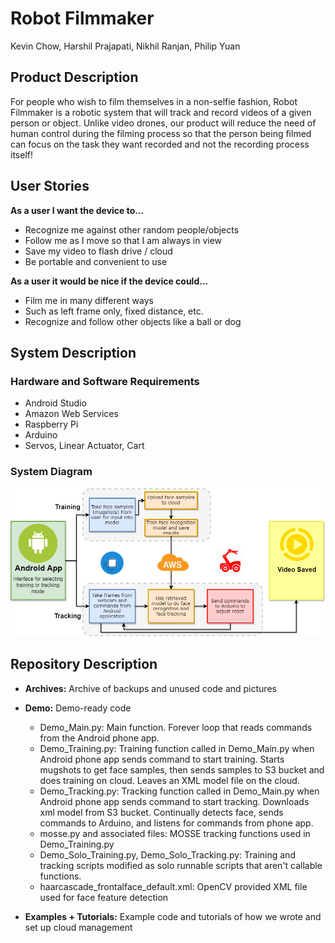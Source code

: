 # Robot Filmmaker
Kevin Chow, Harshil Prajapati, Nikhil Ranjan, Philip Yuan

## Product Description
For people who wish to film themselves in a non-selfie fashion, Robot Filmmaker is a robotic system that will track and record videos of a given person or object.  Unlike video drones, our product will reduce the need of human control during the filming process so that the person being filmed can focus on the task they want recorded and not the recording process itself!

## User Stories
**As a user I want the device to…**
  - Recognize me against other random people/objects
  - Follow me as I move so that I am always in view
  - Save my video to flash drive / cloud
  - Be portable and convenient to use
  
**As a user it would be nice if the device could...**
  - Film me in many different ways
  - Such as left frame only, fixed distance, etc.
  - Recognize and follow other objects like a ball or dog

## System Description
### Hardware and Software Requirements
  - Android Studio
  - Amazon Web Services
  - Raspberry Pi
  - Arduino
  - Servos, Linear Actuator, Cart
  
### System Diagram
![alt tag](https://github.com/CaptainGinyu/RobotFilmmaker/blob/master/Readme%20Resources/System_Diagram.png)

## Repository Description
  - **Archives:** Archive of backups and unused code and pictures
  - **Demo:** Demo-ready code
    - Demo_Main.py: Main function.  Forever loop that reads commands from the Android phone app.
    - Demo_Training.py: Training function called in Demo_Main.py when Android phone app sends command to start training.  Starts  mugshots to get face samples, then sends samples to S3 bucket and does training on cloud.  Leaves an XML model file on the cloud.
    - Demo_Tracking.py: Tracking function called in Demo_Main.py when Android phone app sends command to start tracking. Downloads xml model from S3 bucket.  Continually detects face, sends commands to Arduino, and listens for commands from phone app.
    - mosse.py and associated files: MOSSE tracking functions used in Demo_Training.py
    - Demo_Solo_Training.py, Demo_Solo_Tracking.py: Training and tracking scripts modified as solo runnable scripts that aren't callable functions.
    - haarcascade_frontalface_default.xml: OpenCV provided XML file used for face feature detection
     
  - **Examples + Tutorials:** Example code and tutorials of how we wrote and set up cloud management
  
